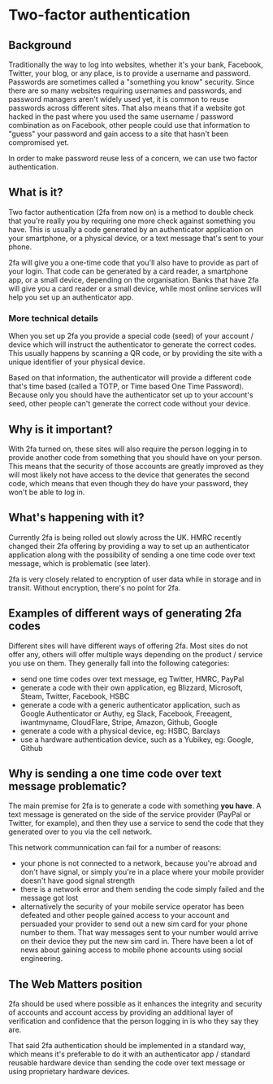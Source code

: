 # Two-factor authentication

## Background

Traditionally the way to log into websites, whether it's your bank, Facebook, Twitter, your blog, or any place, is to provide a username and password. Passwords are sometimes called a "something you know" security. Since there are so many websites requiring usernames and passwords, and password managers aren't widely used yet, it is common to reuse passwords across different sites. That also means that if a website got hacked in the past where you used the same username / password combination as on Facebook, other people could use that information to "guess" your password and gain access to a site that hasn't been compromised yet.

In order to make password reuse less of a concern, we can use two factor authentication.

## What is it?

Two factor authentication (2fa from now on) is a method to double check that you're really you by requiring one more check against something you have. This is usually a code generated by an authenticator application on your smartphone, or a physical device, or a text message that's sent to your phone.

2fa will give you a one-time code that you'll also have to provide as part of your login. That code can be generated by a card reader, a smartphone app, or a small device, depending on the organisation. Banks that have 2fa will give you a card reader or a small device, while most online services will help you set up an authenticator app.

### More technical details

When you set up 2fa you provide a special code (seed) of your account / device which will instruct the authenticator to generate the correct codes. This usually happens by scanning a QR code, or by providing the site with a unique identifier of your physical device.

Based on that information, the authenticator will provide a different code that's time based (called a TOTP, or Time based One Time Password). Because only you should have the authenticator set up to your account's seed, other people can't generate the correct code without your device.

## Why is it important?

With 2fa turned on, these sites will also require the person logging in to provide another code from something that you should have on your person. This means that the security of those accounts are greatly improved as they will most likely not have access to the device that generates the second code, which means that even though they do have your password, they won't be able to log in.

## What's happening with it?

Currently 2fa is being rolled out slowly across the UK. HMRC recently changed their 2fa offering by providing a way to set up an authenticator application along with the possibility of sending a one time code over text message, which is problematic (see later).

2fa is very closely related to encryption of user data while in storage and in transit. Without encryption, there's no point for 2fa.

## Examples of different ways of generating 2fa codes

Different sites will have different ways of offering 2fa. Most sites do not offer any, others will offer multiple ways depending on the product / service you use on them. They generally fall into the following categories:

* send one time codes over text message, eg Twitter, HMRC, PayPal
* generate a code with their own application, eg Blizzard, Microsoft, Steam, Twitter, Facebook, HSBC
* generate a code with a generic authenticator application, such as Google Authenticator or Authy, eg Slack, Facebook, Freeagent, iwantmyname, CloudFlare, Stripe, Amazon, Github, Google
* generate a code with a physical device, eg: HSBC, Barclays
* use a hardware authentication device, such as a Yubikey, eg: Google, Github

## Why is sending a one time code over text message problematic?

The main premise for 2fa is to generate a code with something **you have**. A text message is generated on the side of the service provider (PayPal or Twitter, for example), and then they use a service to send the code that they generated over to you via the cell network.

This network communnication can fail for a number of reasons:

* your phone is not connected to a network, because you're abroad and don't have signal, or simply you're in a place where your mobile provider doesn't have good signal strength
* there is a network error and them sending the code simply failed and the message got lost
* alternatively the security of your mobile service operator has been defeated and other people gained access to your account and persuaded your provider to send out a new sim card for your phone number to them. That way messages sent to your number would arrive on their device they put the new sim card in. There have been a lot of news about gaining access to mobile phone accounts using social engineering.

## The Web Matters position

2fa should be used where possible as it enhances the integrity and security of accounts and account access by providing an additional layer of verification and confidence that the person logging in is who they say they are.

That said 2fa authentication should be implemented in a standard way, which means it's preferable to do it with an authenticator app / standard reusable hardware device than sending the code over text message or using proprietary hardware devices.
